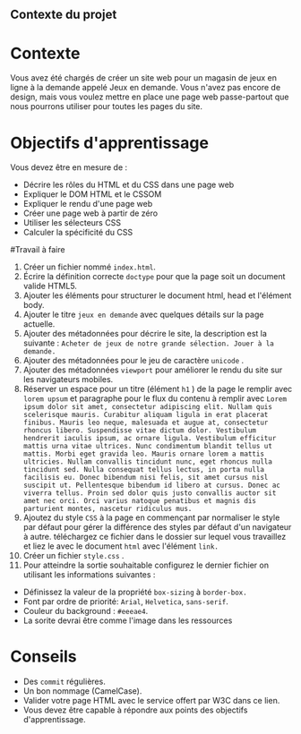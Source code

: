 ## Contexte du projet

# Contexte

Vous avez été chargés de créer un site web pour un magasin de jeux en ligne à la demande appelé Jeux en demande. Vous n'avez pas encore de design, mais vous voulez mettre en place une page web passe-partout que nous pourrons utiliser pour toutes les pages du site.

# Objectifs d'apprentissage

Vous devez être en mesure de :

- Décrire les rôles du HTML et du CSS dans une page web
- Expliquer le DOM HTML et le CSSOM
- Expliquer le rendu d'une page web
- Créer une page web à partir de zéro
- Utiliser les sélecteurs CSS
- Calculer la spécificité du CSS

#Travail à faire

1. Créer un fichier nommé `index.html`.
2. Écrire la définition correcte `doctype` pour que la page soit un document valide HTML5.
3. Ajouter les éléments pour structurer le document html, head et l'élément body.
4. Ajouter le titre `jeux en demande` avec quelques détails sur la page actuelle.
5. Ajouter des métadonnées pour décrire le site, la description est la suivante : `Acheter de jeux de notre grande sélection. Jouer à la demande.`
6. Ajouter des métadonnées pour le jeu de caractère `unicode` .
7. Ajouter des métadonnées `viewport` pour améliorer le rendu du site sur les navigateurs mobiles.
8. Réserver un espace pour un titre (élément `h1` ) de la page le remplir avec `lorem upsum` et paragraphe pour le flux du contenu à remplir avec `Lorem ipsum dolor sit amet, consectetur adipiscing elit. Nullam quis scelerisque mauris. Curabitur aliquam ligula in erat placerat finibus. Mauris leo neque, malesuada et augue at, consectetur rhoncus libero. Suspendisse vitae dictum dolor. Vestibulum hendrerit iaculis ipsum, ac ornare ligula. Vestibulum efficitur mattis urna vitae ultrices. Nunc condimentum blandit tellus ut mattis. Morbi eget gravida leo. Mauris ornare lorem a mattis ultricies. Nullam convallis tincidunt nunc, eget rhoncus nulla tincidunt sed. Nulla consequat tellus lectus, in porta nulla facilisis eu. Donec bibendum nisi felis, sit amet cursus nisl suscipit ut. Pellentesque bibendum id libero at cursus. Donec ac viverra tellus. Proin sed dolor quis justo convallis auctor sit amet nec orci. Orci varius natoque penatibus et magnis dis parturient montes, nascetur ridiculus mus.`
9. Ajoutez du style `CSS` à la page en commençant par normaliser le style par défaut pour gérer la différence des styles par défaut d'un navigateur à autre. téléchargez ce fichier dans le dossier sur lequel vous travaillez et liez le avec le document `html` avec l'élément `link.`
10. Créer un fichier `style.css` .
11. Pour atteindre la sortie souhaitable configurez le dernier fichier on utilisant les informations suivantes :
- Définissez la valeur de la propriété `box-sizing` à `border-box.`
- Font par ordre de priorité: `Arial`, `Helvetica`, `sans-serif`.
- Couleur du background : `#eeeae4`.
- La sorite devrai être comme l'image dans les ressources

# Conseils

- Des `commit` régulières.
- Un bon nommage (CamelCase).
- Valider votre page HTML avec le service offert par W3C dans ce lien.
- Vous devez être capable à répondre aux points des objectifs d'apprentissage.
